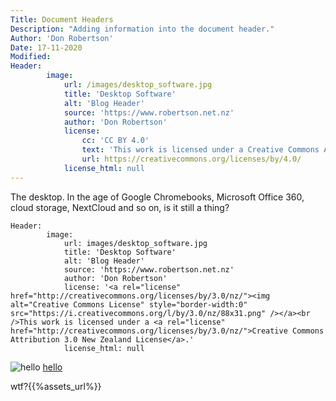 ```yaml
---
Title: Document Headers
Description: "Adding information into the document header."
Author: 'Don Robertson'
Date: 17-11-2020
Modified: 
Header:
        image: 
            url: /images/desktop_software.jpg
            title: 'Desktop Software'
            alt: 'Blog Header'
            source: 'https://www.robertson.net.nz'
            author: 'Don Robertson'
            license: 
                cc: 'CC BY 4.0'
                text: 'This work is licensed under a Creative Commons Attribution 4.0 International License.'
                url: https://creativecommons.org/licenses/by/4.0/
            license_html: null
---
```


The desktop. In the age of Google Chromebooks, Microsoft Office 360, cloud storage, NextCloud and so on, is it still a thing?

```
Header:
        image: 
            url: images/desktop_software.jpg
            title: 'Desktop Software'
            alt: 'Blog Header'
            source: 'https://www.robertson.net.nz'
            author: 'Don Robertson'
            license: '<a rel="license" href="http://creativecommons.org/licenses/by/3.0/nz/"><img alt="Creative Commons License" style="border-width:0" src="https://i.creativecommons.org/l/by/3.0/nz/88x31.png" /></a><br />This work is licensed under a <a rel="license" href="http://creativecommons.org/licenses/by/3.0/nz/">Creative Commons Attribution 3.0 New Zealand License</a>.'
            license_html: null
```

![hello](%assets_url%/images/desktop_software.jpg)
[hello](?blog/index)

wtf?{{%assets_url%}}
